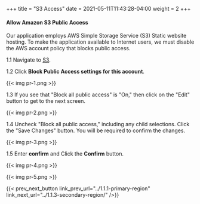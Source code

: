 +++
title = "S3 Access"
date =  2021-05-11T11:43:28-04:00
weight = 2
+++

#### Allow Amazon S3 Public Access

Our application employs AWS Simple Storage Service (S3) Static website hosting. To make the application available to Internet users, we must disable the AWS account policy that blocks public access.

1.1 Navigate to [S3](https://us-east-1.console.aws.amazon.com/s3/home?region=us-east-1#/).

1.2 Click **Block Public Access settings for this account**.

{{< img pr-1.png >}}

1.3 If you see that "Block all public access" is "On," then click on the "Edit" button to get to the next screen.

{{< img pr-2.png >}}

1.4 Uncheck "Block all public access," including any child selections. Click the "Save Changes" button. You will be required to confirm the changes.

{{< img pr-3.png >}}

1.5 Enter **confirm** and Click the **Confirm** button.

{{< img pr-4.png >}}

{{< img pr-5.png >}}

{{< prev_next_button link_prev_url="../1.1.1-primary-region" link_next_url="../1.1.3-secondary-region/" />}}
